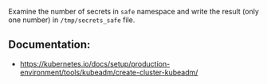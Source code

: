 Examine the number of secrets in `safe` namespace and write the result (only one number) in `/tmp/secrets_safe` file.


## Documentation:
- https://kubernetes.io/docs/setup/production-environment/tools/kubeadm/create-cluster-kubeadm/
